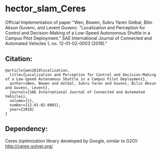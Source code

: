 # hector_slam_Ceres
Official Implementation of paper "Wen, Bowen, Sukru Yaren Gelbal, Bilin Aksun Guvenc, and Levent Guvenc. "Localization and Perception for Control and Decision-Making of a Low-Speed Autonomous Shuttle in a Campus Pilot Deployment." SAE International Journal of Connected and Automated Vehicles 1, no. 12-01-02-0003 (2018)."

## Citation:
```
@article{wen2018localization,
  title={Localization and Perception for Control and Decision-Making of a Low-Speed Autonomous Shuttle in a Campus Pilot Deployment},
  author={Wen, Bowen and Gelbal, Sukru Yaren and Guvenc, Bilin Aksun and Guvenc, Levent},
  journal={SAE International Journal of Connected and Automated Vehicles},
  volume={1},
  number={12-01-02-0003},
  year={2018}
}
```


## Dependency:
Ceres (optimization library developed by Google, similar to G2O): http://ceres-solver.org/
